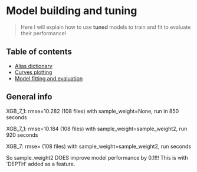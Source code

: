 # Model building and tuning
> Here I will explain how to use **tuned** models to train and fit to evaluate their performance!

## Table of contents
* [Alias dictionary](#general-info)
* [Curves plotting](#baseline-model)
* [Model fitting and evaluation](#technologies)

## General info

XGB_7_1: rmse=10.282 (108 files) with sample_weight=None, run in 850 seconds

XGB_7_1: rmse=10.184 (108 files) with sample_weight=sample_weight2, run 920 seconds

XGB_7:   rmse=  (108 files) with sample_weight=sample_weight2, run   seconds

So sample_weight2 DOES improve model performance by 0.1!!! This is with 'DEPTH' added as a feature.
